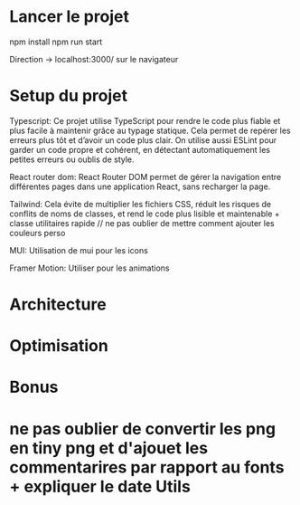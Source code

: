 # Lancer le projet
npm install 
npm run start

Direction -> localhost:3000/ sur le navigateur

# Setup du projet

Typescript:
Ce projet utilise TypeScript pour rendre le code plus fiable et plus facile à maintenir grâce au typage statique. Cela permet de repérer les erreurs plus tôt et d’avoir un code plus clair.
On utilise aussi ESLint pour garder un code propre et cohérent, en détectant automatiquement les petites erreurs ou oublis de style.

React router dom:
React Router DOM permet de gérer la navigation entre différentes pages dans une application React, sans recharger la page.

Tailwind:
Cela évite de multiplier les fichiers CSS, réduit les risques de conflits de noms de classes, et rend le code plus lisible et maintenable + classe utilitaires rapide 
// ne pas oublier de mettre comment ajouter les couleurs perso

MUI:
Utilisation de mui pour les icons

Framer Motion:
Utiliser pour les animations

# Architecture

# Optimisation

# Bonus

# ne pas oublier de convertir les png en tiny png et d'ajouet les commentarires par rapport au fonts + expliquer le date Utils


